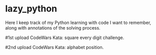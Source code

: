 # lazy_python
Here I keep track of my Python learning with code I want to remember, along with annotations of the solving process.

#1st upload
CodeWars Kata: square every digit challenge.

#2nd upload
CodeWars Kata: alphabet position.
